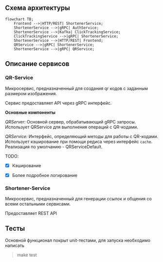 ## Схема архитектуры

```mermaid
flowchart TB;
    Frontend -->|HTTP/REST| ShortenerService;
    ShortenerService -->|gRPC| AuthService;
    ShortenerService -->|Kafka| ClickTrackingService;
    ClickTrackingService -->|gRPC| ShortenerService;
    ShortenerService -->|HTTP/REST| Frontend;
    QRService -->|gRPC| ShortenerService;
    ShortenerService -->|gRPC| QRService;
```

## Описание сервисов

### QR-Service

Микросервис, предназначенный для создания qr кодов с заданным размером изображения.

Сервис предоставляет API через gRPC интерфейс.

**Основные компоненты**

*QRServer:* Основной сервер, обрабатывающий gRPC запросы.  
Использует QRService для выполнения операций с QR-кодами.

*QRService:* Интерфейс, определяющий методы для работы с QR-кодами.  
Использует кэширование при помощи редиса через интерфейс `cache`.  
Реализация по умолчанию - QRServiceDefault.

TODO:

- [x] Кэширование
- [x] Более подробное логирование


### Shortener-Service

Микросервис, предназначенный для генерации ссылок и общения со всеми остальными сервисами.

Предоставляет REST API



## Тесты

Основной функционал покрыт unit-тестами, для запуска необходимо написать

> make test

